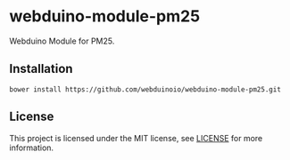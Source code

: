 # webduino-module-pm25

Webduino Module for PM25.

## Installation

```shell
bower install https://github.com/webduinoio/webduino-module-pm25.git
```

## License

This project is licensed under the MIT license, see [LICENSE](LICENSE) for more information.
